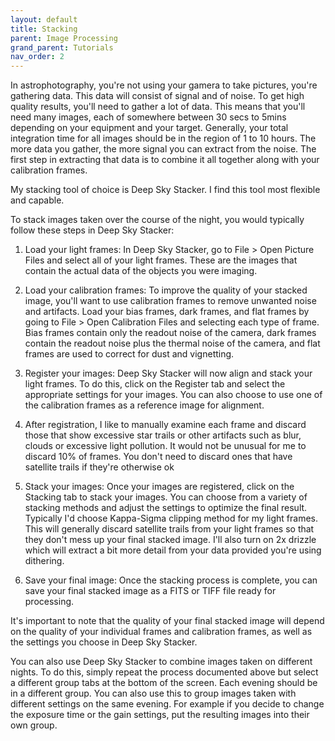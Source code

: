```yaml
---
layout: default
title: Stacking
parent: Image Processing
grand_parent: Tutorials
nav_order: 2
---
```

In astrophotography, you're not using your gamera to take pictures, you're gathering data. This data will consist of signal and of noise. To get high quality results, you'll need to gather a lot of data. This means that you'll need many images, each of somewhere between 30 secs to 5mins depending on your equipment and your target. Generally, your total integration time for all images should be in the region of 1 to 10 hours. The more data you gather, the more signal you can extract from the noise. The first step in extracting that data is to combine it all together along with your calibration frames.

My stacking tool of choice is Deep Sky Stacker. I find this tool most flexible and capable.

To stack images taken over the course of the night, you would typically follow these steps in Deep Sky Stacker:

1. Load your light frames: In Deep Sky Stacker, go to File > Open Picture Files and select all of your light frames. These are the images that contain the actual data of the objects you were imaging.

2. Load your calibration frames: To improve the quality of your stacked image, you'll want to use calibration frames to remove unwanted noise and artifacts. Load your bias frames, dark frames, and flat frames by going to File > Open Calibration Files and selecting each type of frame. Bias frames contain only the readout noise of the camera, dark frames contain the readout noise plus the thermal noise of the camera, and flat frames are used to correct for dust and vignetting.

3. Register your images: Deep Sky Stacker will now align and stack your light frames. To do this, click on the Register tab and select the appropriate settings for your images. You can also choose to use one of the calibration frames as a reference image for alignment.

4. After registration, I like to manually examine each frame and discard those that show excessive star trails or other artifacts such as blur, clouds or excessive light pollution. It would not be unusual for me to discard 10% of frames. You don't need to discard ones that have satellite trails if they're otherwise ok

5. Stack your images: Once your images are registered, click on the Stacking tab to stack your images. You can choose from a variety of stacking methods and adjust the settings to optimize the final result. Typically I'd choose Kappa-Sigma clipping method for my light frames. This will generally discard satellite trails from your light frames so that they don't mess up your final stacked image. I'll also turn on 2x drizzle which will extract a bit more detail from your data provided you're using dithering.

6. Save your final image: Once the stacking process is complete, you can save your final stacked image as a FITS or TIFF file ready for processing.

It's important to note that the quality of your final stacked image will depend on the quality of your individual frames and calibration frames, as well as the settings you choose in Deep Sky Stacker.

You can also use Deep Sky Stacker to combine images taken on different nights. To do this, simply repeat the process documented above but select a different group tabs at the bottom of the screen. Each evening should be in a different group. You can also use this to group images taken with different settings on the same evening. For example if you decide to change the exposure time or the gain settings, put the resulting images into their own group.
